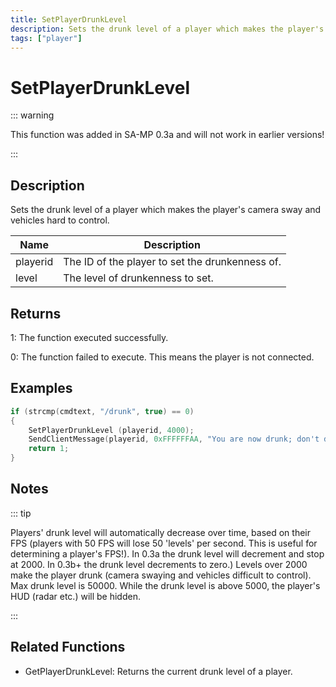 ```yaml
---
title: SetPlayerDrunkLevel
description: Sets the drunk level of a player which makes the player's camera sway and vehicles hard to control.
tags: ["player"]
---
```


# SetPlayerDrunkLevel

<TagLinks />

::: warning

This function was added in SA-MP 0.3a and will not work in earlier versions!

:::

## Description

Sets the drunk level of a player which makes the player's camera sway and vehicles hard to control.

| Name     | Description                                     |
| -------- | ----------------------------------------------- |
| playerid | The ID of the player to set the drunkenness of. |
| level    | The level of drunkenness to set.                |

## Returns

1: The function executed successfully.

0: The function failed to execute. This means the player is not connected.

## Examples

```c
if (strcmp(cmdtext, "/drunk", true) == 0)
{
    SetPlayerDrunkLevel (playerid, 4000);
    SendClientMessage(playerid, 0xFFFFFFAA, "You are now drunk; don't drink and drive!");
    return 1;
}
```

## Notes

::: tip

Players' drunk level will automatically decrease over time, based on their FPS (players with 50 FPS will lose 50 'levels' per second. This is useful for determining a player's FPS!).
In 0.3a the drunk level will decrement and stop at 2000. In 0.3b+ the drunk level decrements to zero.)
Levels over 2000 make the player drunk (camera swaying and vehicles difficult to control).
Max drunk level is 50000.
While the drunk level is above 5000, the player's HUD (radar etc.) will be hidden.

:::

## Related Functions

- GetPlayerDrunkLevel: Returns the current drunk level of a player.
